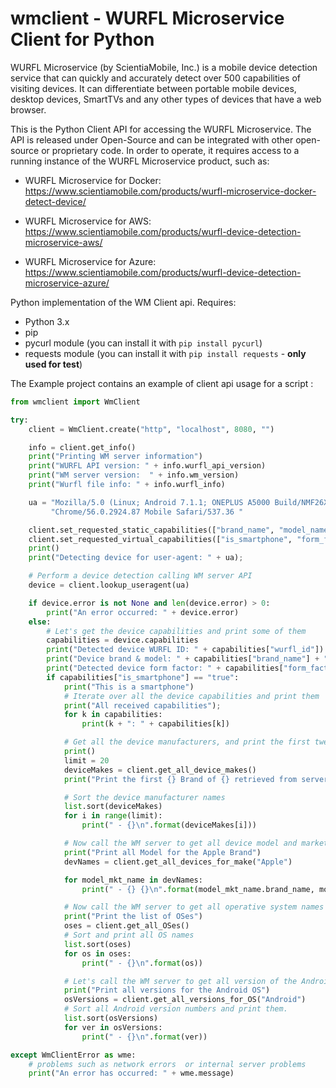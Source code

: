 # wmclient - WURFL Microservice Client for Python

WURFL Microservice (by ScientiaMobile, Inc.) is a mobile device detection service that can quickly and accurately detect over 500 capabilities of visiting devices. It can differentiate between portable mobile devices, desktop devices, SmartTVs and any other types of devices that have a web browser.

This is the Python Client API for accessing the WURFL Microservice. The API is released under Open-Source and can be integrated with other open-source or proprietary code. In order to operate, it requires access to a running instance of the WURFL Microservice product, such as:

- WURFL Microservice for Docker: https://www.scientiamobile.com/products/wurfl-microservice-docker-detect-device/

- WURFL Microservice for AWS: https://www.scientiamobile.com/products/wurfl-device-detection-microservice-aws/

- WURFL Microservice for Azure: https://www.scientiamobile.com/products/wurfl-device-detection-microservice-azure/ 

Python implementation of the WM Client api.
Requires:
- Python 3.x
- pip
- pycurl module (you can install it with `pip install pycurl`)
- requests module (you can install it with `pip install requests` - **only used for test**)

The Example project contains an example of client api usage for a script :


```python
from wmclient import WmClient

try:
    client = WmClient.create("http", "localhost", 8080, "")

    info = client.get_info()
    print("Printing WM server information")
    print("WURFL API version: " + info.wurfl_api_version)
    print("WM server version:  " + info.wm_version)
    print("Wurfl file info: " + info.wurfl_info)

    ua = "Mozilla/5.0 (Linux; Android 7.1.1; ONEPLUS A5000 Build/NMF26X) AppleWebKit/537.36 (KHTML, like Gecko) " \
         "Chrome/56.0.2924.87 Mobile Safari/537.36 "

    client.set_requested_static_capabilities(["brand_name", "model_name"])
    client.set_requested_virtual_capabilities(["is_smartphone", "form_factor"])
    print()
    print("Detecting device for user-agent: " + ua);

    # Perform a device detection calling WM server API
    device = client.lookup_useragent(ua)

    if device.error is not None and len(device.error) > 0:
        print("An error occurred: " + device.error)
    else:
        # Let's get the device capabilities and print some of them
        capabilities = device.capabilities
        print("Detected device WURFL ID: " + capabilities["wurfl_id"])
        print("Device brand & model: " + capabilities["brand_name"] + " " + capabilities["model_name"])
        print("Detected device form factor: " + capabilities["form_factor"])
        if capabilities["is_smartphone"] == "true":
            print("This is a smartphone")
            # Iterate over all the device capabilities and print them
            print("All received capabilities");
            for k in capabilities:
                print(k + ": " + capabilities[k])

            # Get all the device manufacturers, and print the first twenty
            print()
            limit = 20
            deviceMakes = client.get_all_device_makes()
            print("Print the first {} Brand of {} retrieved from server\n".format(limit, len(deviceMakes)))

            # Sort the device manufacturer names
            list.sort(deviceMakes)
            for i in range(limit):
                print(" - {}\n".format(deviceMakes[i]))

            # Now call the WM server to get all device model and marketing names produced by Apple
            print("Print all Model for the Apple Brand")
            devNames = client.get_all_devices_for_make("Apple")

            for model_mkt_name in devNames:
                print(" - {} {}\n".format(model_mkt_name.brand_name, model_mkt_name.model_name))

            # Now call the WM server to get all operative system names
            print("Print the list of OSes")
            oses = client.get_all_OSes()
            # Sort and print all OS names
            list.sort(oses)
            for os in oses:
                print(" - {}\n".format(os))

            # Let's call the WM server to get all version of the Android OS
            print("Print all versions for the Android OS")
            osVersions = client.get_all_versions_for_OS("Android")
            # Sort all Android version numbers and print them.
            list.sort(osVersions)
            for ver in osVersions:
                print(" - {}\n".format(ver))

except WmClientError as wme:
    # problems such as network errors  or internal server problems
    print("An error has occurred: " + wme.message)
```
